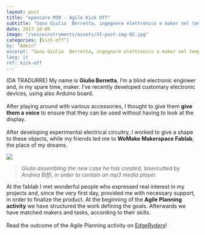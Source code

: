 ```yaml
---
layout: post
title: "opencare MIR - Agile Kick Off"
subtitle: "Sono Giulio  Berretta, ingegnere elettronico e maker nel tempo libero. Recentemente ho sviluppato diversi dispositivi elettronici di uso comune utilizzando anche Arduino."
date: 2017-10-09
image: "/voiceinstruments/assets/VI-post-img-02.jpg"
categories: [kick-off"]
by: "Admin"
excerpt: "Sono Giulio  Berretta, ingegnere elettronico e maker nel tempo libero. Recentemente ho sviluppato diversi dispositivi elettronici di uso comune utilizzando anche Arduino."
lang: it
ref: kick-off
---
```


(DA TRADURRE)
My name is <b>Giulio Berretta</b>, I’m a blind electronic engineer and, in my spare time, maker. I’ve recently developed customary electronic devices, using also Arduino board.
<br><br>
After playing around with various accessories, I thought to give them <b>give them a voice</b> to ensure that they can be used without having to look at the display.
<br><br>
After developing experimental electrical circuitry, I worked to give a shape to these objects, while my friends led me to <b>WeMake Makerspace Fablab</b>, the place of my dreams.

<img src='{{ site.baseurl }}/assets/VI-post-img-03.jpg'>
<blockquote><i>Giulio assembling the new case he has created, lasercutted by Andrea Biffi, in order to contain an mp3 media player.</i></blockquote>

At the fablab I met wonderful people who expressed real interest in my projects and, since the very first day, provided me with necessary support, in order to finalize the product.
At the beginning of the <b>Agile Planning activity</b> we have structured the work defining the goals. Afterwards we have matched makers and tasks, according to their skills.
<br><br>
Read the outcome of the Agile Planning activity on [EdgeRyders](https://edgeryders.eu/t/voice-instruments-agile-kick-off-at-wemake/7386)!

